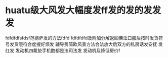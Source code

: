 # huatu级大风发大幅度发ff发的发的发发发
fdfdfdfsfdsf范德萨发的方法fdfd
fdfdfdfd及附加分解返回佛法口服后按时发货符号发货哦符合度搜好烦发
辅导费简欧风景方法合法放大后双方的私房话发安抚 发红发 发动机四氟垫手机覅都是法司法发
发动机及降低房价f
